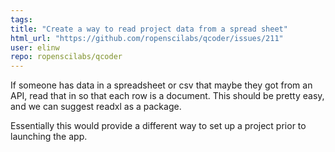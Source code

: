 ```yaml
---
tags: 
title: "Create a way to read project data from a spread sheet"
html_url: "https://github.com/ropenscilabs/qcoder/issues/211"
user: elinw
repo: ropenscilabs/qcoder
---
```


If someone has data in a spreadsheet or csv that maybe they got from an API, read that in so that each row is a document. This should be pretty easy, and we can suggest readxl as a package.

Essentially this would provide a different way to set up a project prior to launching the app.

